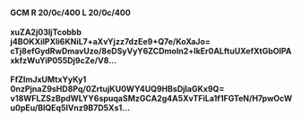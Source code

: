 #### GCM R 20/0c/400 L 20/0c/400
**xuZA2j03IjTcobbb**<br/>**j4BOKXilPXli6KNiL7+aXvYjzz7dzEe9+Q7e/KoXaJo=**<br/>**cTj8efGydRwDmavUzo/8eDSyVyY6ZCDmoIn2+lkEr0ALftuUXefXtGbOlPAxkfzWuYiP055Dj9cZe/V8...**<br/><br/>
**FfZImJxUMtxYyKy1**<br/>**0nzPjnaZ9sHD8Pq/0ZrtujKU0WY4UQ9HBsDjlaGKx9Q=**<br/>**v18WFLZSzBpdWLYY6spuqaSMzGCA2g4A5XvTFiLa1f1FGTeN/H7pwOcWu0pEu/BlQEq5lVnz9B7D5Xs1...**